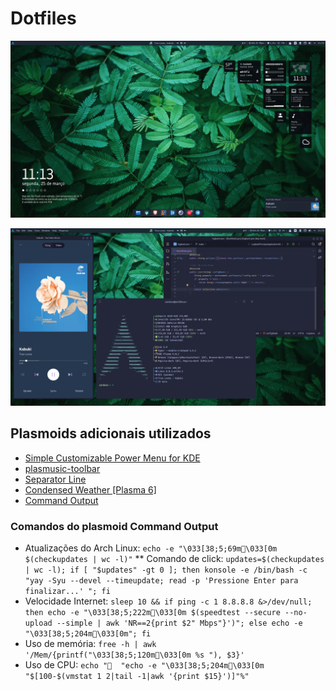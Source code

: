 # Dotfiles

![1](Imagens/1.png)

![2](Imagens/2.png)

## Plasmoids adicionais utilizados

* [Simple Customizable Power Menu for KDE](https://store.kde.org/p/2137217)
* [plasmusic-toolbar](https://store.kde.org/p/2128143)
* [Separator Line](https://store.kde.org/p/2136852)
* [Condensed Weather [Plasma 6]](https://store.kde.org/p/2137197)
* [Command Output](https://store.kde.org/p/2136636/)

### Comandos do plasmoid Command Output

* Atualizações do Arch Linux: `echo -e "\033[38;5;69m\033[0m $(checkupdates | wc -l)"`
    ** Comando de click: `updates=$(checkupdates | wc -l); if [ "$updates" -gt 0 ]; then konsole -e /bin/bash -c "yay -Syu --devel --timeupdate; read -p 'Pressione Enter para finalizar...' "; fi`
* Velocidade Internet: `sleep 10 && if ping -c 1 8.8.8.8 &>/dev/null; then echo -e "\033[38;5;222m\033[0m $(speedtest --secure --no-upload --simple | awk 'NR==2{print $2" Mbps"}')"; else echo -e "\033[38;5;204m\033[0m"; fi`
* Uso de memória: `free -h | awk '/Mem/{printf("\033[38;5;120m\033[0m %s "), $3}'`
* Uso de CPU: `echo "  "echo -e "\033[38;5;204m\033[0m "$[100-$(vmstat 1 2|tail -1|awk '{print $15}')]"%"`